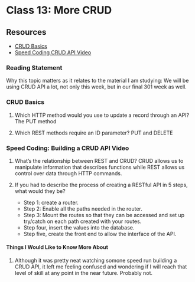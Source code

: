 # Class 13: More CRUD

## Resources

* [CRUD Basics](https://medium.com/geekculture/crud-operations-explained-2a44096e9c88)
* [Speed Coding CRUD API Video](https://www.youtube.com/watch?v=EzNcBhSv1Wo)

### Reading Statement

Why this topic matters as it relates to the material I am studying: We will be using CRUD API a lot, not only this week, but in our final 301 week as well.

### CRUD Basics

1. Which HTTP method would you use to update a record through an API? The PUT method

2. Which REST methods require an ID parameter? PUT and DELETE

### Speed Coding: Building a CRUD API Video

1. What’s the relationship between REST and CRUD? CRUD allows us to manipulate information that describes functions while REST allows us control over data through HTTP commands.

2. If you had to describe the process of creating a RESTful API in 5 steps, what would they be?
   * Step 1: create a router.
   * Step 2: Enable all the paths needed in the router.
   * Step 3: Mount the routes so that they can be accessed and set up try/catch on each path created with your routes.
   * Step four, insert the values into the database.
   * Step five, create the front end to allow the interface of the API.

#### Things I Would Like to Know More About

1. Although it was pretty neat watching somone speed run building a CRUD API, it left me feeling confused and wondering if I will reach that level of skill at any point in the near future. Probably not.

